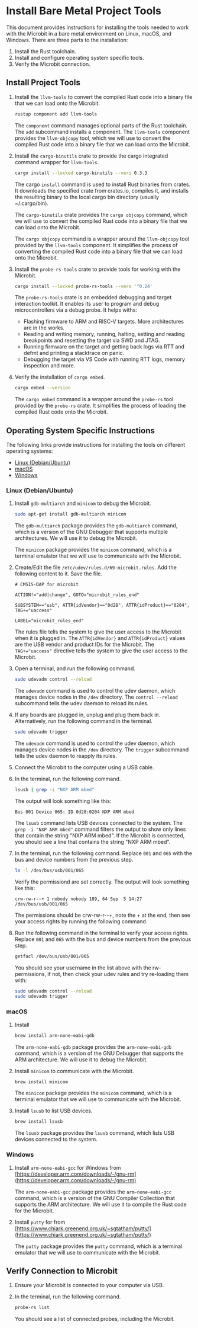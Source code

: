 # Install Bare Metal Project Tools

This document provides instructions for installing the tools needed to work with the Microbit in a bare metal environment on Linux, macOS, and Windows. There are three parts to the installation:

1. Install the Rust toolchain.
1. Install and configure operating system specific tools.
1. Verify the Microbit connection.

## Install Project Tools

1. Install the `llvm-tools` to convert the compiled Rust code into a binary file that we can load onto the Microbit.

    ```sh
    rustup component add llvm-tools
    ```

    The `component` command manages optional parts of the Rust toolchain. The `add` subcommand installs a component. The `llvm-tools` component provides the `llvm-objcopy` tool, which we will use to convert the compiled Rust code into a binary file that we can load onto the Microbit.

1. Install the `cargo-binutils` crate to provide the cargo integrated command wrapper for `llvm-tools`.

    ```sh
    cargo install --locked cargo-binutils --vers 0.3.3
    ```

    The cargo `install` command is used to install Rust binaries from crates. It downloads the specified crate from crates.io, compiles it, and installs the resulting binary to the local cargo bin directory (usually ~/.cargo/bin).

    The `cargo-binutils` crate provides the `cargo objcopy` command, which we will use to convert the compiled Rust code into a binary file that we can load onto the Microbit.

    The `cargo objcopy` command is a wrapper around the `llvm-objcopy` tool provided by the `llvm-tools` component. It simplifies the process of converting the compiled Rust code into a binary file that we can load onto the Microbit.

1. Install the `probe-rs-tools` crate to provide tools for working with the Microbit.

    ```sh
    cargo install --locked probe-rs-tools --vers '^0.24'
    ```

    The `probe-rs-tools` crate is an embedded debugging and target interaction toolkit. It enables its user to program and debug microcontrollers via a debug probe. It helps withs:

    - Flashing firmware to ARM and RISC-V targets. More architectures are in the works.
    - Reading and writing memory, running, halting, setting and reading breakpoints and resetting the target via SWD and JTAG.
    - Running firmware on the target and getting back logs via RTT and defmt and printing a stacktrace on panic.
    - Debugging the target via VS Code with running RTT logs, memory inspection and more.

1. Verify the installation of `cargo embed`.

    ```sh
    cargo embed --version
    ```

    The `cargo embed` command is a wrapper around the `probe-rs` tool provided by the `probe-rs` crate. It simplifies the process of loading the compiled Rust code onto the Microbit.

## Operating System Specific Instructions

The following links provide instructions for installing the tools on different operating systems:

- [Linux (Debian/Ubuntu)](#linux-debianubuntu)
- [macOS](#macos)
- [Windows](#windows)

### Linux (Debian/Ubuntu)

1. Install `gdb-multiarch` and `minicom` to debug the Microbit.

    ```sh
    sudo apt-get install gdb-multiarch minicom
    ```

    The `gdb-multiarch` package provides the `gdb-multiarch` command, which is a version of the GNU Debugger that supports multiple architectures. We will use it to debug the Microbit.

    The `minicom` package provides the `minicom` command, which is a terminal emulator that we will use to communicate with the Microbit.

1. Create/Edit the file `/etc/udev/rules.d/69-microbit.rules`. Add the following content to it. Save the file.

    ```text
    # CMSIS-DAP for microbit

    ACTION!="add|change", GOTO="microbit_rules_end"

    SUBSYSTEM=="usb", ATTR{idVendor}=="0d28", ATTR{idProduct}=="0204", TAG+="uaccess"

    LABEL="microbit_rules_end"
    ```

    The rules file tells the system to give the user access to the Microbit when it is plugged in. The `ATTR{idVendor}` and `ATTR{idProduct}` values are the USB vendor and product IDs for the Microbit. The `TAG+="uaccess"` directive tells the system to give the user access to the Microbit.

1. Open a terminal, and run the following command.

    ```sh
    sudo udevadm control --reload
    ```

    The `udevadm` command is used to control the udev daemon, which manages device nodes in the `/dev` directory. The `control --reload` subcommand tells the udev daemon to reload its rules.

1. If any boards are plugged in, unplug and plug them back in. Alternatively, run the following command in the terminal.

    ```sh
    sudo udevadm trigger
    ```

    The `udevadm` command is used to control the udev daemon, which manages device nodes in the `/dev` directory. The `trigger` subcommand tells the udev daemon to reapply its rules.

1. Connect the Microbit to the computer using a USB cable.

1. In the terminal, run the following command.

    ```sh
    lsusb | grep -i "NXP ARM mbed"
    ```

    The output will look something like this:

    ```text
    Bus 001 Device 065: ID 0d28:0204 NXP ARM mbed
    ```

    The `lsusb` command lists USB devices connected to the system. The `grep -i "NXP ARM mbed"` command filters the output to show only lines that contain the string "NXP ARM mbed". If the Microbit is connected, you should see a line that contains the string "NXP ARM mbed".

1. In the terminal, run the following command. Replace `001` and `065` with the bus and device numbers from the previous step.

    ```sh
    ls -l /dev/bus/usb/001/065
    ```

    Verify the permissiond are set correctly. The output will look something like this:

    ```text
    crw-rw-r--+ 1 nobody nobody 189, 64 Sep  5 14:27 /dev/bus/usb/001/065
    ```

    The permissions should be crw-rw-r--+, note the + at the end, then see your access rights by running the following command.

1. Run the following command in the terminal to verify your access rights. Replace `001` and `065` with the bus and device numbers from the previous step.

    ```sh
    getfacl /dev/bus/usb/001/065
    ```

    You should see your username in the list above with the rw- permissions, if not, then check your udev rules and try re-loading them with:

    ```sh
    sudo udevadm control --reload
    sudo udevadm trigger
    ```

### macOS

1. Install

    ```sh
    brew install arm-none-eabi-gdb
    ```

    The `arm-none-eabi-gdb` package provides the `arm-none-eabi-gdb` command, which is a version of the GNU Debugger that supports the ARM architecture. We will use it to debug the Microbit.

1. Install `minicom` to communicate with the Microbit.

    ```sh
    brew install minicom
    ```

    The `minicom` package provides the `minicom` command, which is a terminal emulator that we will use to communicate with the Microbit.

1. Install `lsusb` to list USB devices.

    ```sh
    brew install lsusb
    ```

    The `lsusb` package provides the `lsusb` command, which lists USB devices connected to the system.

### Windows

1. Install `arm-none-eabi-gcc` for Windows from [https://developer.arm.com/downloads/-/gnu-rm](https://developer.arm.com/downloads/-/gnu-rm)

    The `arm-none-eabi-gcc` package provides the `arm-none-eabi-gcc` command, which is a version of the GNU Compiler Collection that supports the ARM architecture. We will use it to compile the Rust code for the Microbit.

1. Install `putty` for from [https://www.chiark.greenend.org.uk/~sgtatham/putty/](https://www.chiark.greenend.org.uk/~sgtatham/putty/)

    The `putty` package provides the `putty` command, which is a terminal emulator that we will use to communicate with the Microbit.

## Verify Connection to Microbit

1. Ensure your Microbit is connected to your computer via USB.

1. In the terminal, run the following command.

    ```sh
    probe-rs list
    ```

    You should see a list of connected probes, including the Microbit.
